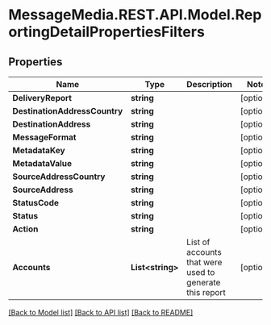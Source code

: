 # MessageMedia.REST.API.Model.ReportingDetailPropertiesFilters
## Properties

Name | Type | Description | Notes
------------ | ------------- | ------------- | -------------
**DeliveryReport** | **string** |  | [optional] 
**DestinationAddressCountry** | **string** |  | [optional] 
**DestinationAddress** | **string** |  | [optional] 
**MessageFormat** | **string** |  | [optional] 
**MetadataKey** | **string** |  | [optional] 
**MetadataValue** | **string** |  | [optional] 
**SourceAddressCountry** | **string** |  | [optional] 
**SourceAddress** | **string** |  | [optional] 
**StatusCode** | **string** |  | [optional] 
**Status** | **string** |  | [optional] 
**Action** | **string** |  | [optional] 
**Accounts** | **List&lt;string&gt;** | List of accounts that were used to generate this report | [optional] 

[[Back to Model list]](../README.md#documentation-for-models) [[Back to API list]](../README.md#documentation-for-api-endpoints) [[Back to README]](../README.md)

